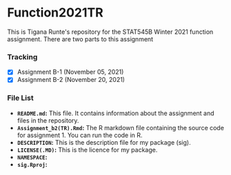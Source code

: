 # Function2021TR

This is Tigana Runte's repository for the STAT545B Winter 2021 function assignment. There are two parts to this assignment 

### Tracking

- [x] Assignment B-1 (November 05, 2021)
- [x] Assignment B-2 (November 20, 2021)

### File List

- **`README.md`:** This file. It contains information about the assignment and files in the repository.
- **`Assignment_b2(TR).Rmd`:** The R markdown file containing the source code for assignment 1. You can run the code in R.
-  **`DESCRIPTION`:**  This is the description file for my package (sig).
-  **`LICENSE(.MD)`:** This is the licence for my package. 
-  **`NAMESPACE`:** 
- **`sig.Rproj`:**
